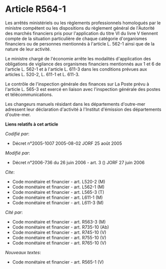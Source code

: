 # Article R564-1

Les arrêtés ministériels ou les règlements professionnels homologués par le ministre compétent ou les dispositions du
règlement général de l'Autorité des marchés financiers pris pour l'application du titre VI du livre V tiennent compte de la
situation particulière de chaque catégorie d'organismes financiers ou de personnes mentionnés à l'article L. 562-1 ainsi que
de la nature de leur activité.

Le ministre chargé de l'économie arrête les modalités d'application des obligations de vigilance des organismes financiers
mentionnés aux 1 et 6 de l'article L. 562-1 et à l'article L. 611-3 dans les conditions prévues aux articles L. 520-2, L.
611-1 et L. 611-3.

Le contrôle de l'inspection générale des finances sur La Poste prévu à l'article L. 565-3 est exercé en liaison avec
l'inspection générale des postes et télécommunications.

Les changeurs manuels résidant dans les départements d'outre-mer adressent leur déclaration d'activité à l'Institut
d'émission des départements d'outre-mer.

**Liens relatifs à cet article**

_Codifié par_:

  - Décret n°2005-1007 2005-08-02 JORF 25 août 2005

_Modifié par_:

  - Décret n°2006-736 du 26 juin 2006 - art. 3 () JORF 27 juin 2006

_Cite_:

  - Code monétaire et financier - art. L520-2 (M)
  - Code monétaire et financier - art. L562-1 (M)
  - Code monétaire et financier - art. L565-3 (T)
  - Code monétaire et financier - art. L611-1 (M)
  - Code monétaire et financier - art. L611-3 (M)

_Cité par_:

  - Code monétaire et financier - art. R563-3 (M)
  - Code monétaire et financier - art. R735-10 (Ab)
  - Code monétaire et financier - art. R745-10 (V)
  - Code monétaire et financier - art. R755-10 (V)
  - Code monétaire et financier - art. R765-10 (V)

_Nouveaux textes_:

  - Code monétaire et financier - art. R565-1 (V)
